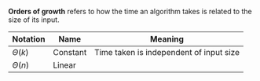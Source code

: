 **Orders of growth** refers to how the time an algorithm takes is related to the size of its input.

|Notation|Name|Meaning|
|--------|----|--------|
|$\Theta(k)$|Constant|Time taken is independent of input size|
|$Θ(n)$|Linear||